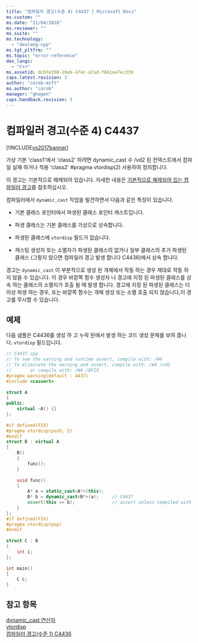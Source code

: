 ```yaml
---
title: "컴파일러 경고(수준 4) C4437 | Microsoft Docs"
ms.custom: ""
ms.date: "11/04/2016"
ms.reviewer: ""
ms.suite: ""
ms.technology: 
  - "devlang-cpp"
ms.tgt_pltfrm: ""
ms.topic: "error-reference"
dev_langs: 
  - "C++"
ms.assetid: dc07e350-20eb-474c-a7ad-f841ae7ec339
caps.latest.revision: 3
author: "corob-msft"
ms.author: "corob"
manager: "ghogen"
caps.handback.revision: 3
---
```

# 컴파일러 경고(수준 4) C4437
[!INCLUDE[vs2017banner](../../assembler/inline/includes/vs2017banner.md)]

가상 기본 'class1'에서 'class2' 하려면 dynamic\_cast 수 \/vd2 된 컨텍스트에서 컴파일 실패 하거나 적용 'class2' \#pragma vtordisp\(2\) 사용하여 정의합니다.  
  
 이 경고는 기본적으로 해제되어 있습니다.  자세한 내용은 [기본적으로 해제되어 있는 컴파일러 경고](../../preprocessor/compiler-warnings-that-are-off-by-default.md)를 참조하십시오.  
  
 컴파일러에서 `dynamic_cast` 작업을 발견하면서 다음과 같은 특징이 있습니다.  
  
-   기본 클래스 포인터에서 파생된 클래스 포인터 캐스트입니다.  
  
-   파생 클래스는 기본 클래스를 가상으로 상속합니다.  
  
-   파생된 클래스에 `vtordisp` 필드가 없습니다.  
  
-   캐스팅 생성자 또는 소멸자가 파생된 클래스의 없거나 일부 클래스의 추가 파생된 클래스 \(그렇지 않으면 컴파일러 경고 발생 합니다 C4436\)에서 상속 합니다.  
  
 경고는 `dynamic_cast` 이 부분적으로 생성 된 개체에서 작동 하는 경우 제대로 작동 하지 않을 수 있습니다.  이 경우 바깥쪽 함수 생성자 나 경고에 지정 된 파생된 클래스를 상속 하는 클래스의 소멸자가 호출 될 때 발생 합니다.  경고에 지정 된 파생된 클래스는 더 이상 파생 하는 경우, 또는 바깥쪽 함수는 개체 생성 또는 소멸 호출 되지 않습니다,이 경고를 무시할 수 있습니다.  
  
## 예제  
 다음 샘플은 C4436를 생성 하 고 누락 된에서 발생 하는 코드 생성 문제를 보여 줍니다. `vtordisp` 필드입니다.  
  
```cpp  
// C4437.cpp  
// To see the warning and runtime assert, compile with: /W4  
// To eliminate the warning and assert, compile with: /W4 /vd2  
//       or compile with: /W4 /DFIX  
#pragma warning(default : 4437)  
#include <cassert>  
  
struct A  
{  
public:  
    virtual ~A() {}  
};  
  
#if defined(FIX)  
#pragma vtordisp(push, 2)  
#endif  
struct B : virtual A  
{  
    B()  
    {  
        func();  
    }  
  
    void func()  
    {  
        A* a = static_cast<A*>(this);  
        B* b = dynamic_cast<B*>(a);     // C4437  
        assert(this == b);              // assert unless compiled with /vd2  
    }  
};  
#if defined(FIX)  
#pragma vtordisp(pop)  
#endif  
  
struct C : B  
{  
    int i;  
};  
  
int main()  
{  
    C c;  
}  
```  
  
## 참고 항목  
 [dynamic\_cast 연산자](../../cpp/dynamic-cast-operator.md)   
 [vtordisp](../../preprocessor/vtordisp.md)   
 [컴파일러 경고\(수준 1\) C4436](../../error-messages/compiler-warnings/compiler-warning-level-1-c4436.md)